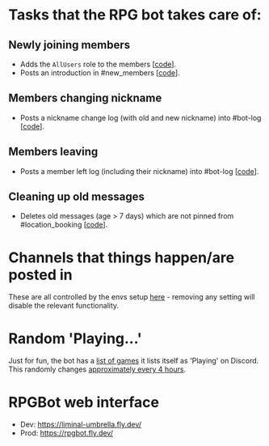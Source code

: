 # Tasks that the RPG bot takes care of:

## Newly joining members

-   Adds the `AllUsers` role to the members [[code](src/cogs/addAllUsersRole/listeners/eventUserJoined.ts)].
-   Posts an introduction in #new_members [[code](src/cogs/greetNewUsers/listeners/eventUserJoined.ts)].

## Members changing nickname

-   Posts a nickname change log (with old and new nickname) into #bot-log [[code](src/cogs/logBotAction/listeners/eventUserChangedNickname.ts)].

## Members leaving

-   Posts a member left log (including their nickname) into #bot-log [[code](src/cogs/logBotAction/listeners/eventUserLeft.ts)].

## Cleaning up old messages

-   Deletes old messages (age > 7 days) which are not pinned from #location_booking [[code](src/cogs/deleteOldMessages/listeners/eventTickFive.ts)].

# Channels that things happen/are posted in

These are all controlled by the envs setup [here](env) - removing any setting will disable the relevant functionality.

# Random 'Playing...'

Just for fun, the bot has a [list of games](src/cogs/randomActivity/playing.txt) it lists itself as 'Playing' on Discord. This randomly changes [approximately every 4 hours](src/cogs/randomActivity/listeners/eventTickFive.ts#L17).

# RPGBot web interface

-   Dev: https://liminal-umbrella.fly.dev/
-   Prod: https://rpgbot.fly.dev/
